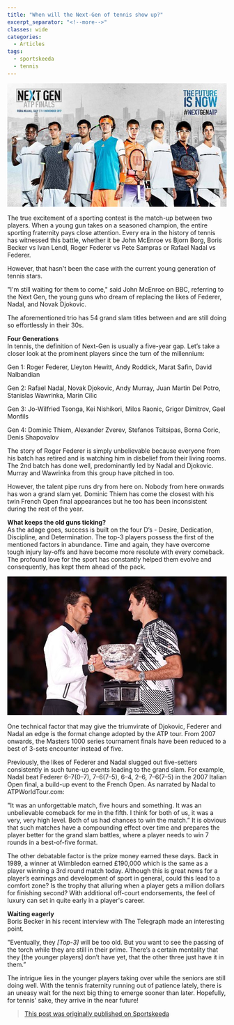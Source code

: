 ```yaml
---
title: "When will the Next-Gen of tennis show up?"
excerpt_separator: "<!--more-->"
classes: wide
categories:
  - Articles
tags:
  - sportskeeda
  - tennis
---
```


![tennis](/assets/images/sknextgen.jpg)

The true excitement of a sporting contest is the match-up between two players. When a young gun takes on a seasoned champion, the entire sporting fraternity pays close attention. Every era in the history of tennis has witnessed this battle, whether it be John McEnroe vs Bjorn Borg, Boris Becker vs Ivan Lendl, Roger Federer vs Pete Sampras or Rafael Nadal vs Federer.
<!--more-->
However, that hasn't been the case with the current young generation of tennis stars.

"I'm still waiting for them to come," said John McEnroe on BBC, referring to the Next Gen, the young guns who dream of replacing the likes of Federer, Nadal, and Novak Djokovic. 

The aforementioned trio has 54 grand slam titles between and are still doing so effortlessly in their 30s.

**Four Generations**  
In tennis, the definition of Next-Gen is usually a five-year gap. Let’s take a closer look at the prominent players since the turn of the millennium:

Gen 1: Roger Federer, Lleyton Hewitt, Andy Roddick, Marat Safin, David Nalbandian

Gen 2: Rafael Nadal, Novak Djokovic, Andy Murray, Juan Martin Del Potro, Stanislas Wawrinka, Marin Cilic

Gen 3: Jo-Wilfried Tsonga, Kei Nishikori, Milos Raonic, Grigor Dimitrov, Gael Monfils

Gen 4: Dominic Thiem, Alexander Zverev, Stefanos Tsitsipas, Borna Coric, Denis Shapovalov

The story of Roger Federer is simply unbelievable because everyone from his batch has retired and is watching him in disbelief from their living rooms. The 2nd batch has done well, predominantly led by Nadal and Djokovic. Murray and Wawrinka from this group have pitched in too.

However, the talent pipe runs dry from here on. Nobody from here onwards has won a grand slam yet. Dominic Thiem has come the closest with his twin French Open final appearances but he too has been inconsistent during the rest of the year.

**What keeps the old guns ticking?**  
As the adage goes, success is built on the four D’s - Desire, Dedication, Discipline, and Determination. The top-3 players possess the first of the mentioned factors in abundance. Time and again, they have overcome tough injury lay-offs and have become more resolute with every comeback. The profound love for the sport has constantly helped them evolve and consequently, has kept them ahead of the pack.

![Roger Federer with Rafael Nadal](/assets/images/skrogerrafa.jpg)

One technical factor that may give the triumvirate of Djokovic, Federer and Nadal an edge is the format change adopted by the ATP tour. From 2007 onwards, the Masters 1000 series tournament finals have been reduced to a best of 3-sets encounter instead of five.

Previously, the likes of Federer and Nadal slugged out five-setters consistently in such tune-up events leading to the grand slam. For example, Nadal beat Federer 6–7(0–7), 7–6(7–5), 6–4, 2–6, 7–6(7–5) in the 2007 Italian Open final, a build-up event to the French Open. As narrated by Nadal to ATPWorldTour.com:

"It was an unforgettable match, five hours and something. It was an unbelievable comeback for me in the fifth. I think for both of us, it was a very, very high level. Both of us had chances to win the match.”
It is obvious that such matches have a compounding effect over time and prepares the player better for the grand slam battles, where a player needs to win 7 rounds in a best-of-five format.

The other debatable factor is the prize money earned these days. Back in 1989, a winner at Wimbledon earned £190,000 which is the same as a player winning a 3rd round match today. Although this is great news for a player’s earnings and development of sport in general, could this lead to a comfort zone? Is the trophy that alluring when a player gets a million dollars for finishing second? With additional off-court endorsements, the feel of luxury can set in quite early in a player's career.

**Waiting eagerly**  
Boris Becker in his recent interview with The Telegraph made an interesting point. 

"Eventually, they *[Top-3]* will be too old. But you want to see the passing of the torch while they are still in their prime. There’s a certain mentality that they [the younger players] don’t have yet, that the other three just have it in them.”

The intrigue lies in the younger players taking over while the seniors are still doing well. With the tennis fraternity running out of patience lately, there is an uneasy wait for the next big thing to emerge sooner than later. Hopefully, for tennis' sake, they arrive in the near future!

> [This post was originally published on Sportskeeda](https://www.sportskeeda.com/tennis/when-will-the-next-gen-show-up)